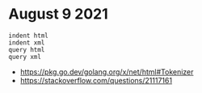 # August 9 2021

~~~
indent html
indent xml
query html
query xml
~~~

- https://pkg.go.dev/golang.org/x/net/html#Tokenizer
- https://stackoverflow.com/questions/21117161
